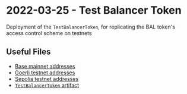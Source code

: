 # 2022-03-25 - Test Balancer Token

Deployment of the `TestBalancerToken`, for replicating the BAL token's access control scheme on testnets

## Useful Files

- [Base mainnet addresses](./output/base.json)
- [Goerli testnet addresses](./output/goerli.json)
- [Sepolia testnet addresses](./output/sepolia.json)
- [`TestBalancerToken` artifact](./artifact/TestBalancerToken.json)
